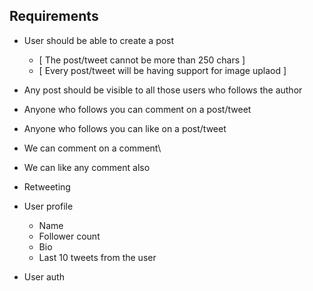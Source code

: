 ## Requirements 

- User should be able to create a post
    - [ The post/tweet cannot be more than 250 chars ]
    - [ Every post/tweet will be having support for image uplaod ]

- Any post should be visible to all those users who follows the author
- Anyone who follows you can comment on a post/tweet
- Anyone who follows you can like on a post/tweet
- We can comment on a comment\
- We can like any comment also
- Retweeting

- User profile
    - Name
    - Follower count
    - Bio
    - Last 10 tweets from the user

- User auth